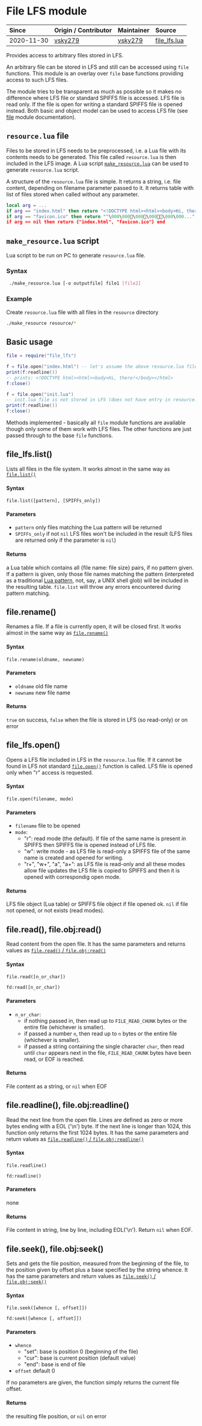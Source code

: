 # File LFS module
| Since  | Origin / Contributor  | Maintainer  | Source  |
| :----- | :-------------------- | :---------- | :------ |
| 2020-11-30 | [vsky279](https://github.com/vsky279) | [vsky279](https://github.com/vsky279) | [file_lfs.lua](../../lua_modules/file_lfs/file_lfs.lua)|

Provides access to arbitrary files stored in LFS.

An arbitrary file can be stored in LFS and still can be accessed using `file` functions. This module is an overlay over `file` base functions providing access to such LFS files.

The module tries to be transparent as much as possible so it makes no difference where LFS file or standard SPIFFS file is accessed. LFS file is read only. If the file is open for writing a standard SPIFFS file is opened instead.
Both basic and object model can be used to access LFS file (see [file](../../docs/modules/file.md) module documentation).

## `resource.lua` file

Files to be stored in LFS needs to be preprocessed, i.e. a Lua file with its contents needs to be generated. This file called `resource.lua` is then included in the LFS image. A Lua script [`make_resource.lua`](../../lua_modules/file_lfs/make_resource.lua) can be used to generate `resource.lua` script.

A structure of the `resource.lua` file is simple. It returns a string, i.e. file content, depending on filename parameter passed to it. It returns table with list of files stored when called without any parameter.
```Lua
local arg = ...
if arg == "index.html" then return "<!DOCTYPE html><html><body>Hi, there!</body></html>" end
if arg == "favicon.ico" then return ""\000\000\000\000\000\000..." end
if arg == nil then return {"index.html", "favicon.ico"} end
```

## `make_resource.lua` script

Lua script to be run on PC to generate `resource.lua` file.

### Syntax
```bash
 ./make_resource.lua [-o outputfile] file1 [file2]
 ```

### Example
Create `resource.lua` file with all files in the `resource` directory
```bash
./make_resource resource/*
```

## Basic usage
```Lua
file = require("file_lfs")

f = file.open("index.html") -- let's assume the above resource.lua file is embedded in LFS
print(f:readline())
-- prints: <!DOCTYPE html><html><body>Hi, there!</body></html>
f:close()

f = file.open("init.lua")
-- init.lua file is not stored in LFS (does not have entry in resource.lua stored in LFS) -> SPIFFS files is opened instead
print(f:readline())
f:close()
```

Methods implemented - basically all `file` module functions are available though only some of them work with LFS files. The other functions are just passed through to the base `file` functions.

## file_lfs.list()

Lists all files in the file system. It works almost in the same way as [`file.list()`](../../docs/modules/file.md#filelist)

#### Syntax
`file.list([pattern], [SPIFFs_only])`

#### Parameters
- `pattern` only files matching the Lua pattern will be returned
- `SPIFFs_only` if not `nil` LFS files won't be included in the result (LFS files are returned only if the parameter is `nil`)

#### Returns
a Lua table which contains all {file name: file size} pairs, if no pattern
given.  If a pattern is given, only those file names matching the pattern
(interpreted as a traditional [Lua pattern](https://www.lua.org/pil/20.2.html),
not, say, a UNIX shell glob) will be included in the resulting table.
`file.list` will throw any errors encountered during pattern matching.


## file.rename()

Renames a file. If a file is currently open, it will be closed first. It works almost in the same way as [`file.rename()`](../../docs/modules/file.md#filerename)

#### Syntax
`file.rename(oldname, newname)`

#### Parameters
- `oldname` old file name
- `newname` new file name

#### Returns
`true` on success, `false` when the file is stored in LFS (so read-only) or on error

## file_lfs.open()

Opens a LFS file included in LFS in the `resource.lua` file. If it cannot be found in LFS not standard [`file.open()`](../../docs/modules/file.md#fileopen) function is called.
LFS file is opened only when "r" access is requested.

#### Syntax
`file.open(filename, mode)`

#### Parameters
- `filename` file to be opened
- `mode`:
    - "r": read mode (the default). If file of the same name is present in SPIFFS then SPIFFS file is opened instead of LFS file.
    - "w": write mode - as LFS file is read-only a SPIFFS file of the same name is created and opened for writing.
    - "r+", "w+", "a", "a+": as LFS file is read-only and all these modes allow file updates the LFS file is copied to SPIFFS and then it is opened with correspondig open mode.

#### Returns
LFS file object (Lua table) or SPIFFS file object if file opened ok. `nil` if file not opened, or not exists (read modes).

## file.read(), file.obj:read()

Read content from the open file. It has the same parameters and returns values as [`file.read()` / `file.obj:read()`](../../docs/modules/file.md#fileread-fileobjread)

#### Syntax
`file.read([n_or_char])`

`fd:read([n_or_char])`

#### Parameters
- `n_or_char`:
	- if nothing passed in, then read up to `FILE_READ_CHUNK` bytes or the entire file (whichever is smaller).
	- if passed a number `n`, then read up to `n` bytes or the entire file (whichever is smaller).
	- if passed a string containing the single character `char`, then read until `char` appears next in the file, `FILE_READ_CHUNK` bytes have been read, or EOF is reached.

#### Returns
File content as a string, or `nil` when EOF


## file.readline(), file.obj:readline()

Read the next line from the open file. Lines are defined as zero or more bytes ending with a EOL ('\n') byte. If the next line is longer than 1024, this function only returns the first 1024 bytes.
It has the same parameters and return values as [`file.readline()` / `file.obj:readline()`](../../docs/modules/file.md#filereadline-fileobjreadline)


#### Syntax
`file.readline()`

`fd:readline()`

#### Parameters
none

#### Returns
File content in string, line by line, including EOL('\n'). Return `nil` when EOF.


## file.seek(), file.obj:seek()

Sets and gets the file position, measured from the beginning of the file, to the position given by offset plus a base specified by the string whence.
It has the same parameters and return values as [`file.seek()` / `file.obj:seek()`](../../docs/modules/file.md#fileseek-fileobjseek)

#### Syntax
`file.seek([whence [, offset]])`

`fd:seek([whence [, offset]])`

#### Parameters
- `whence`
	- "set": base is position 0 (beginning of the file)
	- "cur": base is current position (default value)
	- "end": base is end of file
- `offset` default 0

If no parameters are given, the function simply returns the current file offset.

#### Returns
the resulting file position, or `nil` on error
